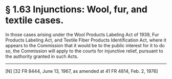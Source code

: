 # § 1.63   Injunctions: Wool, fur, and textile cases.

In those cases arising under the Wool Products Labeling Act of 1939, Fur Products Labeling Act, and Textile Fiber Products Identification Act, where it appears to the Commission that it would be to the public interest for it to do so, the Commission will apply to the courts for injunctive relief, pursuant to the authority granted in such Acts.



---

[N] [32 FR 8444, June 13, 1967, as amended at 41 FR 4814, Feb. 2, 1976]




